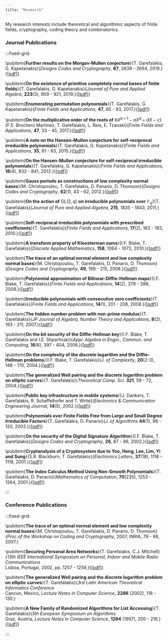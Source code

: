 ```yaml
---
title: "Research"
---
```

My research interests include theoretical and algorithmic aspects of finite fields, cryptography, coding theory and combinatorics. 

### Journal Publications


:::fixed-grid

\pubitem{**Further results on the Morgan-Mullen conjecture**}{T. Garefalakis, G. Kapetanakis}{*Designs Codes and Cryptography*, **87**, 2639 - 2654, 2019.}{[[pdf]](../static/publications/cn-bound-rev2.pdf)}

\pubitem{**On the existence of primitive completely normal bases of finite fields**}{T. Garefalakis, G. Kapetanakis}{*Journal of Pure and Applied Algebra*, **223**(3), 909 - 921, 2019.}{[[pdf]](../static/publications/pcnu-01.pdf)}

\pubitem{**Enumerating permutation polynomials**}{T. Garefalakis, G. Kapetanakis}{*Finite Fields and Applications*, **47**, 85 - 93, 2017.}{[[pdf]](../static/publications/enumeration-v2_7.pdf)}

\pubitem{**On the multiplicative order of the roots of** $bX^{q+1} − aX^q + dX − c$}{F.E. Brochero Martinez, T. Garefalakis, L. Reis, E. Tzanaki}{*Finite Fields and Applications*, **47**, 33 - 45, 2017.}{[[pdf]](../static/publications/highorder-r1.pdf)}

\pubitem{**A note on the Hansen-Mullen conjecture for self-reciprocal irreducible polynomials**}{T. Garefalakis, G. Kapetanakis}{*Finite Fields and Applications*, **35**, 61 - 63, 2015.}{[[pdf]](../static/publications/notehansenmullen.pdf)}

\pubitem{**On the Hansen-Mullen conjecture for self-reciprocal irreducible polynomials**}{T. Garefalakis, G. Kapetanakis}{*Finite Fields and Applications*, **18**(4), 832 - 841, 2012.}{[[pdf]](../static/publications/ffa-11-95r1-pure.pdf)}

\pubitem{**Gauss periods as constructions of low complexity normal bases**}{M. Christopoulou, T. Garefalakis, D. Panario, D. Thomson}{*Designs Codes and Cryptography*, **62**(1), 43 - 62, 2012.}{[[pdf]](../static/publications/desi-gauss-complexity.pdf)}

\pubitem{**On the action of** $\mathrm{GL}(2,q)$ **on irreducible polynomials over** $\mathbb{F}_q$}{T. Garefalakis}{*Journal of Pure and Applied Algebra*, **215**, 1835 - 1843, 2011.}{[[pdf]](../static/publications/special-irreducibles.pdf)}

\pubitem{**Self-reciprocal irreducible polynomials with prescribed coefficients**}{T. Garefalakis}{*Finite Fields and Applications*, **17**(2), 183 - 193, 2010.}{[[pdf]](../static/publications/reciprocal-ffa-revised.pdf)}

\pubitem{**A transform property of Kloosterman sums**}{I.F. Blake, T. Garefalakis}{*Discrete Applied Mathematics*, **158**, 1064 - 1072, 2010.}{[[pdf]](../static/publications/kloos_theo.pdf)}

\pubitem{**The trace of an optimal normal element and low complexity normal bases**}{M. Christopoulou, T. Garefalakis, D. Panario, D. Thomson}{*Designs Codes and Cryptography*, **49**, 199 - 215, 2008.}{[[pdf]](../static/publications/tracerevisionfinal.pdf)}

\pubitem{**Polynomial approximation of Bilinear-Diffie-Hellman maps**}{I.F. Blake, T. Garefalakis}{*Finite Fields and Applications*, **14**(2), 379 - 389, 2008.}{[[pdf]](../static/publications/wdh-revised.pdf)}

\pubitem{**Irreducible polynomials with consecutive zero coefficients**}{T. Garefalakis}{*Finite Fields and Applications*, **14**(1), 201 - 208, 2008.}{[[pdf]](../static/publications/paper-ffa-final.pdf)}

\pubitem{**The hidden number problem with non-prime modulus**}{T. Garefalakis}{*JP Journal of Algebra, Number Theory and Applications*, **8**(2), 193 - 211, 2007.}{[[pdf]](../static/publications/hnp-current.pdf)}

\pubitem{**On the bit security of the Diffie-Hellman key**}{I.F. Blake, T. Garefalakis and I.E. Shparlinski}{*Appl. Algebra in Engin., Commun. and Computing,* **16**(6), 397 - 404, 2006.}{[[pdf]](../static/publications/revised-current.pdf)}

\pubitem{**On the complexity of the discrete logarithm and the Diffie-Hellman problems**}{I.F. Blake, T. Garefalakis}{*J. of Complexity*, **20**(2-3), 148 - 170, 2004.}{[[pdf]](../static/publications/main.pdf)}

\pubitem{**The generalized Weil pairing and the discrete logarithm problem on elliptic curves**}{T. Garefalakis}{*Theoretical Comp. Sci*. **321**, 59 - 72, 2004.}{[[pdf]](../static/publications/paper-tcs-final.pdf)}

\pubitem{**Public key infrastructure in mobile systems**}{J. Dankers, T. Garefalakis, R. Schaffelhofer and T. Write}{*Electronics & Communication Engineering Journal*, **14**(5), 2002.}{[[pdf]](../static/publications/ecej.pdf)}

\pubitem{**Polynomials over Finite Fields Free from Large and Small Degree Irreducible Factors**}{T. Garefalakis, D. Panario}{*J. of Algorithms* **44**(1), 98 - 120, 2002.}{[[pdf]](../static/publications/paper-ja-3.pdf)}

\pubitem{**On the security of the Digital Signature Algorithm**}{I.F. Blake, T. Garefalakis}{*Designs Codes and Cryptography*, **26**, 87 - 96, 2002.}{[[pdf]](../static/publications/final.pdf)}

\pubitem{**Cryptanalysis of a Cryptosystem due to Yoo, Hong, Lee, Lim, Yi and Sung**}{S.R. Blackburn, T. Garefalakis}{*Electronics Letters*, **37**(18), 1118 - 1119, 2001.}{[[pdf]](../static/publications/yhllys.pdf)}

\pubitem{**The Index Calculus Method Using Non-Smooth Polynomials**}{T. Garefalakis, D. Panario}{*Mathematics of Computation*, **70**(235), 1253 - 1264, 2001.}{[[pdf]](../static/publications/dlpj.pdf)}

:::
 
### Conference Publications
 
:::fixed-grid

\pubitem{**The trace of an optimal normal element and low complexity normal bases**}{M. Christopoulou, T. Garefalakis, D. Panario, D. Thomson}{*Proc.of the Workshop on Coding and Cryptography*, 2007, INRIA, 79 - 88, 2007.}
 
\pubitem{**Securing Personal Area Networks**}{T. Garefalakis, C.J. Mitchell}{*13th IEEE International Symposium on Personal, Indoor and Mobile Radio Communications*  
Lisboa, Portugal, 2002, pp. 1257 - 1259.}{[[pdf]](../static/publications/perid_f.pdf)}

\pubitem{**The generalized Weil pairing and the discrete logarithm problem on elliptic curves**}{T. Garefalakis}{*3rd Latin American Theoretical Informatics Conference*  
Cancun, Mexico, *Lecture Notes in Computer Science*, **2286** (2002), 118 - 130.}
 
\pubitem{**A New Family of Randomized Algorithms for List Accessing**}{T. Garefalakis}{*5th European Symposium on Algorithms*  
Graz, Austria, *Lecture Notes in Computer Science*, **1284** (1997), 200 - 216.}{[[pdf]](../static/publications/final-mmtf.pdf)}

:::

